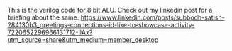 This is the verilog code for 8 bit ALU.
Check out my linkedin post for a briefing about the same.
https://www.linkedin.com/posts/subbodh-satish-284130b3_greetings-connections-id-like-to-showcase-activity-7220652296966131712-IlAx?utm_source=share&utm_medium=member_desktop
